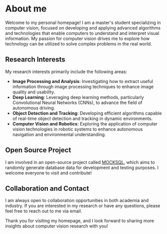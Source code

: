# About me

Welcome to my personal homepage! I am a master's student specializing in computer vision, focused on developing and applying advanced algorithms and technologies that enable computers to understand and interpret visual information. My passion for computer vision drives me to explore how technology can be utilized to solve complex problems in the real world.

## Research Interests

My research interests primarily include the following areas:

- **Image Processing and Analysis**: Investigating how to extract useful information through image processing techniques to enhance image quality and usability.
- **Deep Learning**: Leveraging deep learning methods, particularly Convolutional Neural Networks (CNNs), to advance the field of autonomous driving.
- **Object Detection and Tracking**: Developing efficient algorithms capable of real-time object detection and tracking in dynamic environments.
- **Computer Vision and Robotics**: Exploring the application of computer vision technologies in robotic systems to enhance autonomous navigation and environmental understanding.

## Open Source Project

I am involved in an open-source project called [MOCKSQL](https://github.com/fcdml/MOCKSQL), which aims to randomly generate database data for development and testing purposes. I welcome everyone to visit and contribute!

## Collaboration and Contact

I am always open to collaboration opportunities in both academia and industry. If you are interested in my research or have any questions, please feel free to reach out to me via email.

Thank you for visiting my homepage, and I look forward to sharing more insights about computer vision research with you!

